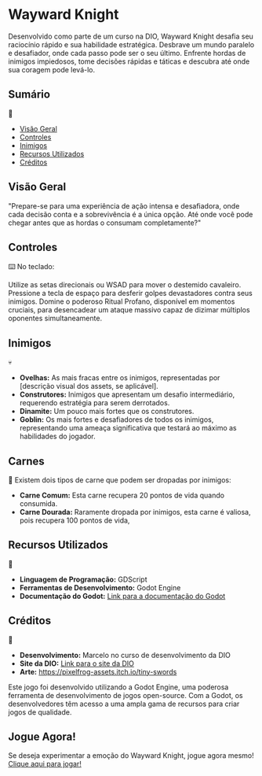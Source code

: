 # Wayward Knight

Desenvolvido como parte de um curso na DIO, Wayward Knight desafia seu raciocínio rápido e sua habilidade estratégica.
Desbrave um mundo paralelo e desafiador, onde cada passo pode ser o seu último. Enfrente hordas de inimigos impiedosos, tome decisões rápidas e táticas e descubra até onde sua coragem pode levá-lo.

## Sumário

  :bookmark_tabs:
  
- [Visão Geral](#visão-geral)
- [Controles](#controles)
- [Inimigos](#inimigos)
- [Recursos Utilizados](#recursos-utilizados)
- [Créditos](#créditos)

## Visão Geral

"Prepare-se para uma experiência de ação intensa e desafiadora, onde cada decisão conta e a sobrevivência é a única opção. Até onde você pode chegar antes que as hordas o consumam completamente?"

## Controles

:keyboard: No teclado:

Utilize as setas direcionais ou WSAD para mover o destemido cavaleiro.
Pressione a tecla de espaço para desferir golpes devastadores contra seus inimigos.
Domine o poderoso Ritual Profano, disponível em momentos cruciais, para desencadear um ataque massivo capaz de dizimar múltiplos oponentes simultaneamente.

## Inimigos

:skull: 
- **Ovelhas:** As mais fracas entre os inimigos, representadas por [descrição visual dos assets, se aplicável].
- **Construtores:** Inimigos que apresentam um desafio intermediário, requerendo estratégia para serem derrotados.
- **Dinamite:** Um pouco mais fortes que os construtores.
- **Goblin:** Os mais fortes e desafiadores de todos os inimigos, representando uma ameaça significativa que testará ao máximo as habilidades do jogador.

## Carnes

:cut_of_meat:
Existem dois tipos de carne que podem ser dropadas por inimigos:

- **Carne Comum:** Esta carne recupera 20 pontos de vida quando consumida.
- **Carne Dourada:** Raramente dropada por inimigos, esta carne é valiosa, pois recupera 100 pontos de vida,

## Recursos Utilizados

:toolbox:
- **Linguagem de Programação:** GDScript
- **Ferramentas de Desenvolvimento:** Godot Engine
- **Documentação do Godot:** [Link para a documentação do Godot](https://docs.godotengine.org/en/stable/)

## Créditos

:mega:
- **Desenvolvimento:** Marcelo no curso de desenvolvimento da DIO
- **Site da DIO:** [Link para o site da DIO](https://digitalinnovation.one/)
- **Arte:** https://pixelfrog-assets.itch.io/tiny-swords

Este jogo foi desenvolvido utilizando a Godot Engine, uma poderosa ferramenta de desenvolvimento de jogos open-source. Com a Godot, os desenvolvedores têm acesso a uma ampla gama de recursos para criar jogos de qualidade.

## Jogue Agora!

Se deseja experimentar a emoção do Wayward Knight, jogue agora mesmo! [Clique aqui para jogar!](https://halls-mdk.itch.io/wayward-knight)
